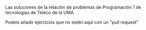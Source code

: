 Las soluciones de la relación de problemas de Programación 1 de tecnologías de Teleco de la UMA

Podeis añadir ejercicios que no estén aqui con un "pull request"
